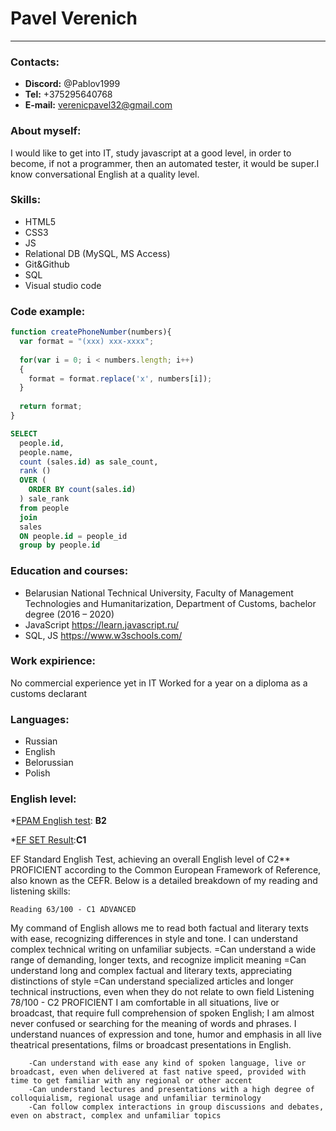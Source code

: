 # Pavel Verenich
-------------
### Contacts:
- **Discord:** @Pablov1999
- **Tel:** +375295640768
- **E-mail:** verenicpavel32@gmail.com

### About myself:
I would like to get into IT, study javascript at a good level, in order to become, if not a programmer, then an automated tester, it would be super.I know conversational English at a quality level.

### Skills:
- HTML5
- CSS3
- JS
- Relational DB (MySQL, MS Access)
- Git&Github
- SQL
- Visual studio code

### Code example:
```javascript
function createPhoneNumber(numbers){
  var format = "(xxx) xxx-xxxx";
  
  for(var i = 0; i < numbers.length; i++)
  {
    format = format.replace('x', numbers[i]);
  }
  
  return format;
}
```
```SQL
SELECT
  people.id,
  people.name,
  count (sales.id) as sale_count,
  rank ()
  OVER (
    ORDER BY count(sales.id)
  ) sale_rank
  from people
  join 
  sales
  ON people.id = people_id
  group by people.id
  ```

### Education and courses:
- Belarusian National Technical University, Faculty of Management Technologies and Humanitarization, Department of Customs, bachelor degree (2016 – 2020)
- JavaScript https://learn.javascript.ru/
- SQL, JS https://www.w3schools.com/

### Work expirience:
No commercial experience yet in IT
Worked for a year on a diploma as a customs declarant

### Languages:
- Russian
- English
- Belorussian
- Polish

### English level:
*[EPAM English test](https://examinator.epam.com/Main/PersonalAssignments): **B2**


*[EF SET Result](https://www.efset.org/):**C1**


   EF Standard English Test, achieving an overall English level of    C2** PROFICIENT according to the Common European Framework of Reference, also known as the CEFR. Below is a detailed breakdown of my reading and listening skills:   


    Reading 63/100 - C1 ADVANCED
   My command of English allows me to read both factual and literary texts with ease, recognizing differences in style and tone. I can understand complex technical writing on unfamiliar subjects.
        =Can understand a wide range of demanding, longer texts, and recognize implicit meaning
        =Can understand long and complex factual and literary texts, appreciating distinctions of style
        =Can understand specialized articles and longer technical instructions, even when they do not relate to own field
    Listening 78/100 - C2 PROFICIENT
   I am comfortable in all situations, live or broadcast, that require full comprehension of spoken English; I am almost never confused or searching for the meaning of words and phrases. I understand nuances of expression and tone, humor and emphasis in all live theatrical presentations, films or broadcast presentations in English.

   
        -Can understand with ease any kind of spoken language, live or broadcast, even when delivered at fast native speed, provided with time to get familiar with any regional or other accent
        -Can understand lectures and presentations with a high degree of colloquialism, regional usage and unfamiliar terminology
        -Can follow complex interactions in group discussions and debates, even on abstract, complex and unfamiliar topics